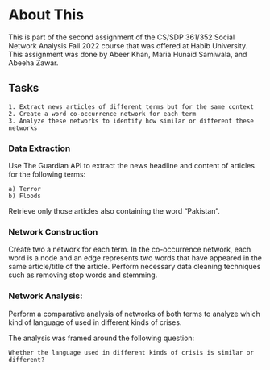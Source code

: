 # About This
This is part of the second assignment of the CS/SDP 361/352 Social Network Analysis Fall 2022 course that was offered at Habib University. This assignment was done by Abeer Khan, Maria Hunaid Samiwala, and Abeeha Zawar.

## Tasks

    1. Extract news articles of different terms but for the same context
    2. Create a word co-occurrence network for each term
    3. Analyze these networks to identify how similar or different these networks


### Data Extraction
Use The Guardian API to extract the news headline and content of articles for the following terms:

    a) Terror
    b) Floods
Retrieve only those articles also containing the word “Pakistan”.

### Network Construction
Create two a network for each term. In the co-occurrence network, each word is a node and an edge represents two words that have appeared in the same article/title of the article. Perform necessary data cleaning techniques such as removing stop words and stemming.

### Network Analysis:
Perform a comparative analysis of networks of both terms to analyze which kind of language of used in different kinds of crises. 

The analysis was framed around the following question:

    Whether the language used in different kinds of crisis is similar or different?
